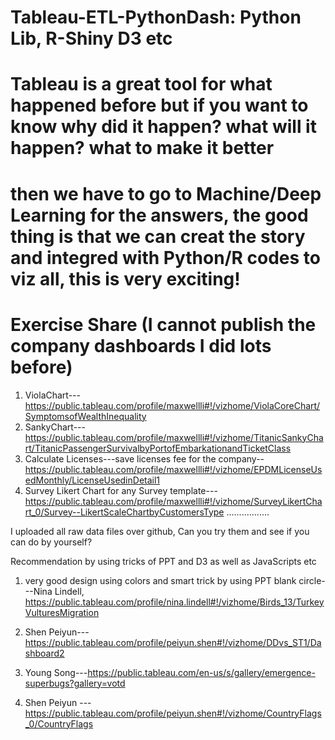 # Tableau-ETL-PythonDash: Python Lib, R-Shiny D3 etc
# Tableau is a great tool for what happened before but if you want to know why did it happen? what will it happen? what to make it better
# then we have to go to Machine/Deep Learning for the answers, the good thing is that we can creat the story and integred with Python/R codes to viz all, this is very exciting!
# Exercise Share (I cannot publish the company dashboards I did lots before)
1. ViolaChart---https://public.tableau.com/profile/maxwellli#!/vizhome/ViolaCoreChart/SymptomsofWealthInequality
2. SankyChart---https://public.tableau.com/profile/maxwellli#!/vizhome/TitanicSankyChart/TitanicPassengerSurvivalbyPortofEmbarkationandTicketClass
3. Calculate Licenses---save licenses fee for the company--https://public.tableau.com/profile/maxwellli#!/vizhome/EPDMLicenseUsedMonthly/LicenseUsedinDetail1
4. Survey Likert Chart for any Survey template---https://public.tableau.com/profile/maxwellli#!/vizhome/SurveyLikertChart_0/Survey--LikertScaleChartbyCustomersType
.................

I uploaded all raw data files over github, Can you try them and see if you can do by yourself?

Recommendation by using tricks of PPT and D3 as well as JavaScripts etc
1. very good design using colors and smart trick by using PPT blank circle---Nina Lindell, https://public.tableau.com/profile/nina.lindell#!/vizhome/Birds_13/TurkeyVulturesMigration

2. Shen Peiyun---https://public.tableau.com/profile/peiyun.shen#!/vizhome/DDvs_ST1/Dashboard2

3. Young Song---https://public.tableau.com/en-us/s/gallery/emergence-superbugs?gallery=votd

4. Shen Peiyun ---https://public.tableau.com/profile/peiyun.shen#!/vizhome/CountryFlags_0/CountryFlags
